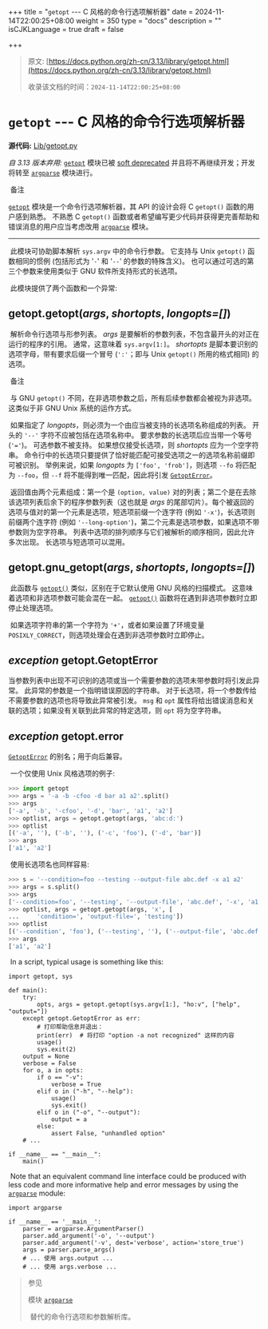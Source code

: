 +++
title = "`getopt` --- C 风格的命令行选项解析器"
date = 2024-11-14T22:00:25+08:00
weight = 350
type = "docs"
description = ""
isCJKLanguage = true
draft = false

+++

> 原文: [https://docs.python.org/zh-cn/3.13/library/getopt.html](https://docs.python.org/zh-cn/3.13/library/getopt.html)
>
> 收录该文档的时间：`2024-11-14T22:00:25+08:00`

# `getopt` --- C 风格的命令行选项解析器

**源代码:** [Lib/getopt.py](https://github.com/python/cpython/tree/3.13/Lib/getopt.py)

*自 3.13 版本弃用:* [`getopt`](https://docs.python.org/zh-cn/3.13/library/getopt.html#module-getopt) 模块已被 [soft deprecated](https://docs.python.org/zh-cn/3.13/glossary.html#term-soft-deprecated) 并且将不再继续开发；开发将转至 [`argparse`](https://docs.python.org/zh-cn/3.13/library/argparse.html#module-argparse) 模块进行。

​	备注

 

[`getopt`](https://docs.python.org/zh-cn/3.13/library/getopt.html#module-getopt) 模块是一个命令行选项解析器，其 API 的设计会将 C `getopt()` 函数的用户感到熟悉。 不熟悉 C `getopt()` 函数或者希望编写更少代码并获得更完善帮助和错误消息的用户应当考虑改用 [`argparse`](https://docs.python.org/zh-cn/3.13/library/argparse.html#module-argparse) 模块。

------

​	此模块可协助脚本解析 `sys.argv` 中的命令行参数。 它支持与 Unix `getopt()` 函数相同的惯例 (包括形式为 '`-`' 和 '`--`' 的参数的特殊含义)。 也可以通过可选的第三个参数来使用类似于 GNU 软件所支持形式的长选项。

​	此模块提供了两个函数和一个异常:

## getopt.**getopt**(*args*, *shortopts*, *longopts=[]*)

​	解析命令行选项与形参列表。 *args* 是要解析的参数列表，不包含最开头的对正在运行的程序的引用。 通常，这意味着 `sys.argv[1:]`。 *shortopts* 是脚本要识别的选项字母，带有要求后缀一个冒号 (`':'`；即与 Unix `getopt()` 所用的格式相同) 的选项。

​	备注

 

​	与 GNU `getopt()` 不同，在非选项参数之后，所有后续参数都会被视为非选项。 这类似于非 GNU Unix 系统的运作方式。

​	如果指定了 *longopts*，则必须为一个由应当被支持的长选项名称组成的列表。 开头的 `'--'` 字符不应被包括在选项名称中。 要求参数的长选项后应当带一个等号 (`'='`)。 可选参数不被支持。 如果想仅接受长选项，则 *shortopts* 应为一个空字符串。 命令行中的长选项只要提供了恰好能匹配可接受选项之一的选项名称前缀即可被识别。 举例来说，如果 *longopts* 为 `['foo', 'frob']`，则选项 `--fo` 将匹配为 `--foo`，但 `--f` 将不能得到唯一匹配，因此将引发 [`GetoptError`](https://docs.python.org/zh-cn/3.13/library/getopt.html#getopt.GetoptError)。

​	返回值由两个元素组成：第一个是 `(option, value)` 对的列表；第二个是在去除该选项列表后余下的程序参数列表（这也就是 *args* 的尾部切片）。每个被返回的选项与值对的第一个元素是选项，短选项前缀一个连字符 (例如 `'-x'`)，长选项则前缀两个连字符 (例如 `'--long-option'`)，第二个元素是选项参数，如果选项不带参数则为空字符串。 列表中选项的排列顺序与它们被解析的顺序相同，因此允许多次出现。 长选项与短选项可以混用。

## getopt.**gnu_getopt**(*args*, *shortopts*, *longopts=[]*)

​	此函数与 [`getopt()`](https://docs.python.org/zh-cn/3.13/library/getopt.html#module-getopt) 类似，区别在于它默认使用 GNU 风格的扫描模式。 这意味着选项和非选项参数可能会混在一起。 [`getopt()`](https://docs.python.org/zh-cn/3.13/library/getopt.html#module-getopt) 函数将在遇到非选项参数时立即停止处理选项。

​	如果选项字符串的第一个字符为 `'+'`，或者如果设置了环境变量 `POSIXLY_CORRECT`，则选项处理会在遇到非选项参数时立即停止。

## *exception* getopt.**GetoptError**

​	当参数列表中出现不可识别的选项或当一个需要参数的选项未带参数时将引发此异常。 此异常的参数是一个指明错误原因的字符串。 对于长选项，将一个参数传给不需要参数的选项也将导致此异常被引发。 `msg` 和 `opt` 属性将给出错误消息和关联的选项；如果没有关联到此异常的特定选项，则 `opt` 将为空字符串。

## *exception* getopt.**error**

[`GetoptError`](https://docs.python.org/zh-cn/3.13/library/getopt.html#getopt.GetoptError) 的别名；用于向后兼容。

​	一个仅使用 Unix 风格选项的例子:



``` python
>>> import getopt
>>> args = '-a -b -cfoo -d bar a1 a2'.split()
>>> args
['-a', '-b', '-cfoo', '-d', 'bar', 'a1', 'a2']
>>> optlist, args = getopt.getopt(args, 'abc:d:')
>>> optlist
[('-a', ''), ('-b', ''), ('-c', 'foo'), ('-d', 'bar')]
>>> args
['a1', 'a2']
```

​	使用长选项名也同样容易:



``` python
>>> s = '--condition=foo --testing --output-file abc.def -x a1 a2'
>>> args = s.split()
>>> args
['--condition=foo', '--testing', '--output-file', 'abc.def', '-x', 'a1', 'a2']
>>> optlist, args = getopt.getopt(args, 'x', [
...     'condition=', 'output-file=', 'testing'])
>>> optlist
[('--condition', 'foo'), ('--testing', ''), ('--output-file', 'abc.def'), ('-x', '')]
>>> args
['a1', 'a2']
```

​	In a script, typical usage is something like this:

```
import getopt, sys

def main():
    try:
        opts, args = getopt.getopt(sys.argv[1:], "ho:v", ["help", "output="])
    except getopt.GetoptError as err:
        # 打印帮助信息并退出：
        print(err)  # 将打印 "option -a not recognized" 这样的内容
        usage()
        sys.exit(2)
    output = None
    verbose = False
    for o, a in opts:
        if o == "-v":
            verbose = True
        elif o in ("-h", "--help"):
            usage()
            sys.exit()
        elif o in ("-o", "--output"):
            output = a
        else:
            assert False, "unhandled option"
    # ...

if __name__ == "__main__":
    main()
```

​	Note that an equivalent command line interface could be produced with less code and more informative help and error messages by using the [`argparse`](https://docs.python.org/zh-cn/3.13/library/argparse.html#module-argparse) module:

```
import argparse

if __name__ == '__main__':
    parser = argparse.ArgumentParser()
    parser.add_argument('-o', '--output')
    parser.add_argument('-v', dest='verbose', action='store_true')
    args = parser.parse_args()
    # ... 使用 args.output ...
    # ... 使用 args.verbose ...
```

> 参见
>
> 模块 [`argparse`](https://docs.python.org/zh-cn/3.13/library/argparse.html#module-argparse)
>
> ​	替代的命令行选项和参数解析库。
